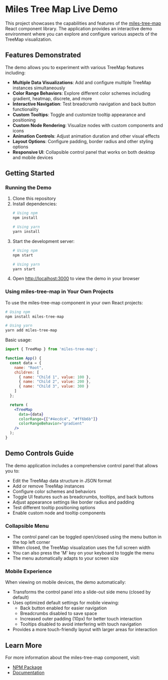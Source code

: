 # Miles Tree Map Live Demo

This project showcases the capabilities and features of the [miles-tree-map](https://www.npmjs.com/package/miles-tree-map) React component library. The application provides an interactive demo environment where you can explore and configure various aspects of the TreeMap visualization.

## Features Demonstrated

The demo allows you to experiment with various TreeMap features including:

- **Multiple Data Visualizations**: Add and configure multiple TreeMap instances simultaneously
- **Color Range Behaviors**: Explore different color schemes including gradient, heatmap, discrete, and more
- **Interactive Navigation**: Test breadcrumb navigation and back button functionality
- **Custom Tooltips**: Toggle and customize tooltip appearance and positioning
- **Custom Node Rendering**: Visualize nodes with custom components and icons
- **Animation Controls**: Adjust animation duration and other visual effects
- **Layout Options**: Configure padding, border radius and other styling options
- **Responsive UI**: Collapsible control panel that works on both desktop and mobile devices

## Getting Started

### Running the Demo

1. Clone this repository
2. Install dependencies:
   ```bash
   # Using npm
   npm install

   # Using yarn
   yarn install
   ```
3. Start the development server:
   ```bash
   # Using npm
   npm start

   # Using yarn
   yarn start
   ```
4. Open [http://localhost:3000](http://localhost:3000) to view the demo in your browser

### Using miles-tree-map in Your Own Projects

To use the miles-tree-map component in your own React projects:

```bash
# Using npm
npm install miles-tree-map

# Using yarn
yarn add miles-tree-map
```

Basic usage:

```jsx
import { TreeMap } from 'miles-tree-map';

function App() {
  const data = {
    name: "Root",
    children: [
      { name: "Child 1", value: 100 },
      { name: "Child 2", value: 200 },
      { name: "Child 3", value: 300 }
    ]
  };

  return (
    <TreeMap 
      data={data}
      colorRange={["#4ecdc4", "#ff6b6b"]}
      colorRangeBehavior="gradient"
    />
  );
}
```

## Demo Controls Guide

The demo application includes a comprehensive control panel that allows you to:

- Edit the TreeMap data structure in JSON format
- Add or remove TreeMap instances
- Configure color schemes and behaviors
- Toggle UI features such as breadcrumbs, tooltips, and back buttons
- Adjust appearance settings like border radius and padding
- Test different tooltip positioning options
- Enable custom node and tooltip components

### Collapsible Menu

- The control panel can be toggled open/closed using the menu button in the top left corner
- When closed, the TreeMap visualization uses the full screen width
- You can also press the 'M' key on your keyboard to toggle the menu
- The menu automatically adapts to your screen size

### Mobile Experience

When viewing on mobile devices, the demo automatically:

- Transforms the control panel into a slide-out side menu (closed by default)
- Uses optimized default settings for mobile viewing:
  - Back button enabled for easier navigation
  - Breadcrumbs disabled to save space
  - Increased outer padding (10px) for better touch interaction
  - Tooltips disabled to avoid interfering with touch navigation
- Provides a more touch-friendly layout with larger areas for interaction

## Learn More

For more information about the miles-tree-map component, visit:
- [NPM Package](https://www.npmjs.com/package/miles-tree-map)
- [Documentation](https://github.com/yourusername/miles-tree-map) <!-- Update with actual documentation link if available -->
